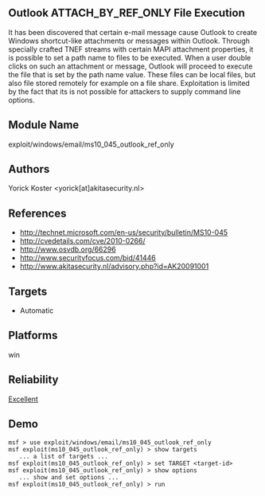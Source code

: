 ## Outlook ATTACH_BY_REF_ONLY File Execution

It has been discovered that certain e-mail message cause 
Outlook to create Windows shortcut-like attachments or 
messages within Outlook. Through specially crafted TNEF 
streams with certain MAPI attachment properties, it is 
possible to set a path name to files to be executed. When a 
user double clicks on such an attachment or message, Outlook 
will proceed to execute the file that is set by the path 
name value. These files can be local files, but also file 
stored remotely for example on a file share. Exploitation is 
limited by the fact that its is not possible for attackers 
to supply command line options.


## Module Name
exploit/windows/email/ms10_045_outlook_ref_only

## Authors
Yorick Koster <yorick[at]akitasecurity.nl>


## References
* http://technet.microsoft.com/en-us/security/bulletin/MS10-045
* http://cvedetails.com/cve/2010-0266/
* http://www.osvdb.org/66296
* http://www.securityfocus.com/bid/41446
* http://www.akitasecurity.nl/advisory.php?id=AK20091001



## Targets
* Automatic


## Platforms
win

## Reliability
[Excellent](https://github.com/rapid7/metasploit-framework/wiki/Exploit-Ranking)

## Demo

```
msf > use exploit/windows/email/ms10_045_outlook_ref_only
msf exploit(ms10_045_outlook_ref_only) > show targets
   ... a list of targets ...
msf exploit(ms10_045_outlook_ref_only) > set TARGET <target-id>
msf exploit(ms10_045_outlook_ref_only) > show options
   ... show and set options ...
msf exploit(ms10_045_outlook_ref_only) > run
```
    
    